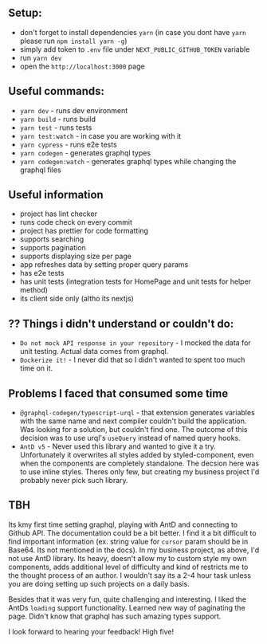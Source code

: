 ## Setup:

- don't forget to install dependencies `yarn` (in case you dont have `yarn` please run `npm install yarn -g`)
- simply add token to `.env` file under `NEXT_PUBLIC_GITHUB_TOKEN` variable
- run `yarn dev`
- open the `http://localhost:3000` page

## Useful commands:

- `yarn dev`            - runs dev environment 
- `yarn build`          - runs build
- `yarn test`           - runs tests
- `yarn test:watch`     - in case you are working with it
- `yarn cypress`        - runs e2e tests
- `yarn codegen`        - generates graphql types
- `yarn codegen:watch`  - generates graphql types while changing the graphql files

## Useful information

- project has lint checker
- runs code check on every commit
- project has prettier for code formatting
- supports searching
- supports pagination
- supports displaying size per page 
- app refreshes data by setting proper query params
- has e2e tests
- has unit tests (integration tests for HomePage and unit tests for helper method)
- its client side only (altho its nextjs)

## ?? Things i didn't understand or couldn't do:
- `Do not mock API response in your repository` - I mocked the data for unit testing. Actual data comes from graphql.
- `Dockerize it!` - I never did that so I didn't wanted to spent too much time on it.

## Problems I faced that consumed some time
- `@graphql-codegen/typescript-urql` -  that extension generates variables with the same name and next compiler couldn't build the application. Was looking for a solution, but couldn't find one. The outcome of this decision was to use urql's `useQuery` instead of named query hooks.
- `AntD v5` - Never used this library and wanted to give it a try. Unfortunately it overwrites all styles added by styled-component, even when the components are completely standalone. The decsion here was to use inline styles. Theres only few, but creating my business project I'd probably never pick such library.

## TBH
Its kmy first time setting graphql, playing with AntD and connecting to Github API. The documentation could be a bit better. I find it a bit difficult to find important information (ex. string value for `cursor` param should be in Base64. Its not mentioned in the docs). In my business project, as above, I'd not use AntD library. Its heavy, doesn't allow my to custom style my own components, adds additional level of difficulty and kind of restricts me to the thought process of an author.
I wouldn't say its a 2-4 hour task unless you are doing setting up such projects on a daily basis.

Besides that it was very fun, quite challenging and interesting. I liked the AntDs `loading` support functionality. Learned new way of paginating the page. Didn't know that graphql has such amazing types support.

I look forward to hearing your feedback!
High five!



